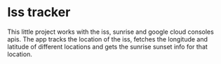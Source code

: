 # Iss tracker
This little project works with the iss, sunrise and google cloud consoles apis. The app tracks the location of the iss, fetches the longitude and latitude of different locations and gets the sunrise sunset info for that location.